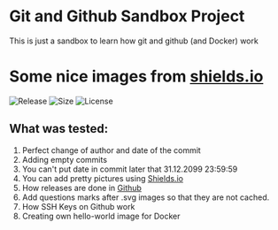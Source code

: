 # Git and Github Sandbox Project
This is just a sandbox to learn how git and github (and Docker) work

# Some nice images from [shields.io](https://shields.io)
![Release](https://img.shields.io/github/release/CrafterKolyan/sandbox.svg?)
![Size](https://img.shields.io/github/repo-size/CrafterKolyan/sandbox.svg?)
![License](https://img.shields.io/github/license/CrafterKolyan/sandbox.svg?)

## What was tested:
1. Perfect change of author and date of the commit
2. Adding empty commits
3. You can't put date in commit later that 31.12.2099 23:59:59
4. You can add pretty pictures using [Shields.io](https://shields.io)
5. How releases are done in [Github](https://github.com)
6. Add questions marks after .svg images so that they are not cached.
7. How SSH Keys on Github work
8. Creating own hello-world image for Docker
